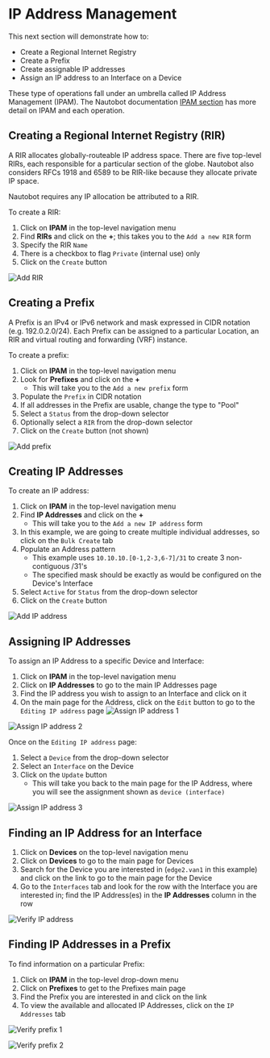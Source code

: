# IP Address Management

This next section will demonstrate how to:

* Create a Regional Internet Registry
* Create a Prefix
* Create assignable IP addresses
* Assign an IP address to an Interface on a Device

These type of operations fall under an umbrella called IP Address Management (IPAM).
The Nautobot documentation [IPAM section](../../core-functionality/ipam.md) has more detail on IPAM and each operation.

## Creating a Regional Internet Registry (RIR)

A RIR allocates globally-routeable IP address space. There are five top-level RIRs, each responsible for a particular section of the globe.
Nautobot also considers RFCs 1918 and 6589 to be RIR-like because they allocate private IP space.

Nautobot requires any IP allocation be attributed to a RIR.

To create a RIR:

1. Click on **IPAM** in the top-level navigation menu
2. Find **RIRs** and click on the **+**; this takes you to the `Add a new RIR` form
3. Specify the RIR `Name`
5. There is a checkbox to flag `Private` (internal use) only
6. Click on the `Create` button

![Add RIR](../images/getting-started-nautobot-ui/27-add-rir.png)

## Creating a Prefix

A Prefix is an IPv4 or IPv6 network and mask expressed in CIDR notation (e.g. 192.0.2.0/24).
Each Prefix can be assigned to a particular Location, an RIR and virtual routing and forwarding (VRF) instance.

To create a prefix:

1. Click on **IPAM** in the top-level navigation menu
2. Look for **Prefixes** and click on the **+**
    * This will take you to the `Add a new prefix` form
3. Populate the `Prefix` in CIDR notation
4. If all addresses in the Prefix are usable, change the type to "Pool"
5. Select a `Status` from the drop-down selector
6. Optionally select a `RIR` from the drop-down selector
7. Click on the `Create` button (not shown)

![Add prefix](../images/getting-started-nautobot-ui/30-add-prefix.png)

## Creating IP Addresses

To create an IP address:

1. Click on **IPAM** in the top-level navigation menu
2. Find **IP Addresses** and click on the **+**
    * This will take you to the `Add a new IP address` form
3. In this example, we are going to create multiple individual addresses, so click on the `Bulk Create` tab
4. Populate an Address pattern
    * This example uses `10.10.10.[0-1,2-3,6-7]/31` to create 3 non-contiguous /31's
    * The specified mask should be exactly as would be configured on the Device's Interface
5. Select `Active` for `Status` from the drop-down selector
6. Click on the `Create` button

![Add IP address](../images/getting-started-nautobot-ui/32-add-ip-addr.png)

## Assigning IP Addresses

To assign an IP Address to a specific Device and Interface:

1. Click on **IPAM** in the top-level navigation menu
2. Click on **IP Addresses** to go to the main IP Addresses page
3. Find the IP address you wish to assign to an Interface and click on it
4. On the main page for the Address, click on the `Edit` button to go to the `Editing IP address` page
![Assign IP address 1](../images/getting-started-nautobot-ui/33-assign-address.png)

![Assign IP address 2](../images/getting-started-nautobot-ui/34-assign-address-2.png)

Once on the `Editing IP address` page:

1. Select a `Device` from the drop-down selector
2. Select an `Interface` on the Device
3. Click on the `Update` button
    * This will take you back to the main page for the IP Address, where you will see the assignment shown as `device (interface)`

![Assign IP address 3](../images/getting-started-nautobot-ui/35-assign-address-3.png)

## Finding an IP Address for an Interface

1. Click on **Devices** on the top-level navigation menu
2. Click on **Devices** to go to the main page for Devices
3. Search for the Device you are interested in (`edge2.van1` in this example) and click on the link to go to the main page for the Device
4. Go to the `Interfaces` tab and look for the row with the Interface you are interested in; find the IP Address(es) in the **IP Addresses** column in the row

![Verify IP address](../images/getting-started-nautobot-ui/36-verify-address.png)

## Finding IP Addresses in a Prefix

To find information on a particular Prefix:

1. Click on **IPAM** in the top-level drop-down menu
2. Click on **Prefixes** to get to the Prefixes main page
3. Find the Prefix you are interested in and click on the link
4. To view the available and allocated IP Addresses, click on the `IP Addresses` tab

![Verify prefix 1](../images/getting-started-nautobot-ui/37-verify-prefix.png)

![Verify prefix 2](../images/getting-started-nautobot-ui/38-verify-prefix2.png)
